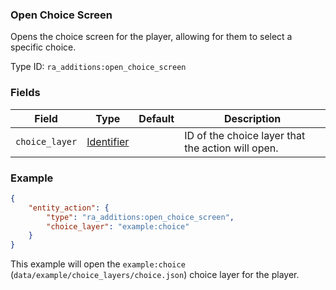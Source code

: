 ### Open Choice Screen

Opens the choice screen for the player, allowing for them to select a specific choice.

Type ID: `ra_additions:open_choice_screen`

### Fields

Field  | Type | Default | Description
-------|------|---------|-------------
`choice_layer` | [Identifier](../data_types/identifier.md) | | ID of the choice layer that the action will open.

### Example
```json
{
    "entity_action": {
        "type": "ra_additions:open_choice_screen",
        "choice_layer": "example:choice"
    }
}
```

This example will open the `example:choice` (`data/example/choice_layers/choice.json`) choice layer for the player.
